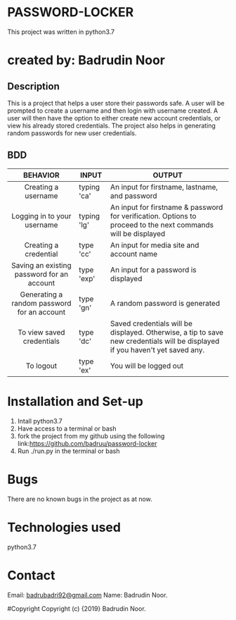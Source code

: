 # PASSWORD-LOCKER

This project was written in python3.7

# created by: Badrudin Noor

## Description
This is a project that helps a user store their passwords safe.
A user will be prompted to create a username and then login with username created.
A user will then have the option to either create new account credentials, or view his already stored credentials.
The project also helps in generating random passwords for new user credentials.

## BDD
|  BEHAVIOR |  INPUT |  OUTPUT |
|:-:|---|---|
|  Creating a username |  typing 'ca' |  An input for firstname, lastname, and password |
|  Logging in to your username |  typing 'lg' | An input for firstname & password for verification. Options to proceed to the next commands will be displayed  |
|  Creating a credential |  type 'cc' |  An input for media site and account name |
| Saving an existing password for an account  | type 'exp'  | An input for a password is displayed   |
| Generating a random password for an account  | type 'gn'  | A random password is generated  |
| To view saved credentials  |  type 'dc' | Saved credentials will be displayed. Otherwise, a tip to save new credentials will be displayed if you haven't yet saved any.  |
|  To logout |  type 'ex' |  You will be logged out |

# Installation and Set-up
1. Intall python3.7
2. Have access to a terminal or bash
3. fork the project from my github using the following link:https://github.com/badruu/password-locker
5. Run ./run.py in the terminal or bash

# Bugs
There are no known bugs in the project as at now.

# Technologies used
python3.7

# Contact

Email: badrubadri92@gmail.com
Name: Badrudin Noor.

#Copyright
Copyright (c) {2019} Badrudin Noor.